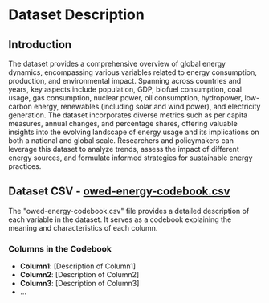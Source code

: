 # Dataset Description

## Introduction

The dataset provides a comprehensive overview of global energy dynamics, encompassing various variables related to energy consumption, production, and environmental impact. Spanning across countries and years, key aspects include population, GDP, biofuel consumption, coal usage, gas consumption, nuclear power, oil consumption, hydropower, low-carbon energy, renewables (including solar and wind power), and electricity generation. The dataset incorporates diverse metrics such as per capita measures, annual changes, and percentage shares, offering valuable insights into the evolving landscape of energy usage and its implications on both a national and global scale. Researchers and policymakers can leverage this dataset to analyze trends, assess the impact of different energy sources, and formulate informed strategies for sustainable energy practices.

## Dataset CSV - [owed-energy-codebook.csv](STATS201_Aida/data/owid-energy-codebook.csv)

The "owed-energy-codebook.csv" file provides a detailed description of each variable in the dataset. It serves as a codebook explaining the meaning and characteristics of each column.

### Columns in the Codebook

- **Column1**: [Description of Column1]
- **Column2**: [Description of Column2]
- **Column3**: [Description of Column3]
- ...

